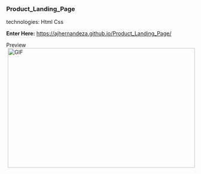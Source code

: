 ### Product_Landing_Page

technologies: Html Css

 <strong>Enter Here:</strong> https://ajhernandeza.github.io/Product_Landing_Page/

Preview 
<img align="right" alt="GIF" src="https://github.com/abhisheknaiidu/abhisheknaiidu/blob/master/code.gif?raw=true" width="500" height="320" />

